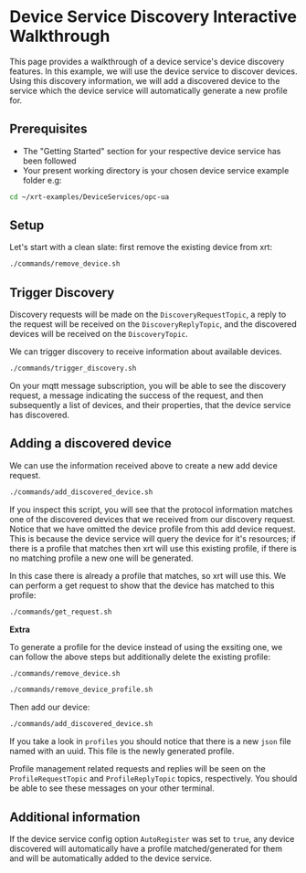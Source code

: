 # Device Service Discovery Interactive Walkthrough

This page provides a walkthrough of a device service's device discovery features. In this example, we will use the device service to discover devices. Using this discovery information, we will add a discovered device to the service which the device service will automatically generate a new profile for.

## Prerequisites

* The "Getting Started" section for your respective device service has been followed 
* Your present working directory is your chosen device service example folder e.g:

```bash
cd ~/xrt-examples/DeviceServices/opc-ua
```

## Setup

Let's start with a clean slate: first remove the existing device from xrt:

```bash
./commands/remove_device.sh
```

## Trigger Discovery

Discovery requests will be made on the `DiscoveryRequestTopic`, a reply to the request will be received on the `DiscoveryReplyTopic`, and the discovered devices will be received on the `DiscoveryTopic`.

We can trigger discovery to receive information about available devices.
```bash
./commands/trigger_discovery.sh
```

On your mqtt message subscription, you will be able to see the discovery request, a message indicating the success of the request, and then subsequently a list of devices, and their properties, that the device service has discovered. 

## Adding a discovered device

We can use the information received above to create a new add device request.

```bash
./commands/add_discovered_device.sh
```
If you inspect this script, you will see that the protocol information matches one of the discovered devices that we received from our discovery request. Notice that we have omitted the device profile from this add device request. This is because the device service will query the device for it's resources; if there is a profile that matches then xrt will use this existing profile, if there is no matching profile a new one will be generated.  

In this case there is already a profile that matches, so xrt will use this. We can perform a get request to show that the device has matched to this profile:

```bash
./commands/get_request.sh
```

**Extra**

To generate a profile for the device instead of using the exsiting one, we can follow the above steps but additionally delete the existing profile: 

```bash
./commands/remove_device.sh
```

```bash
./commands/remove_device_profile.sh
```

Then add our device:

```bash
./commands/add_discovered_device.sh
```

If you take a look in `profiles` you should notice that there is a new `json` file named with an uuid. This file is the newly generated profile.

Profile management related requests and replies will be seen on the `ProfileRequestTopic` and `ProfileReplyTopic` topics, respectively. You should be able to see these messages on your other terminal.

## Additional information

If the device service config option `AutoRegister` was set to `true`, any device discovered will automatically have a profile matched/generated for them and will be automatically added to the device service.
